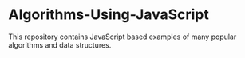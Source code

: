 # Algorithms-Using-JavaScript
This repository contains JavaScript based examples of many popular algorithms and data structures.

